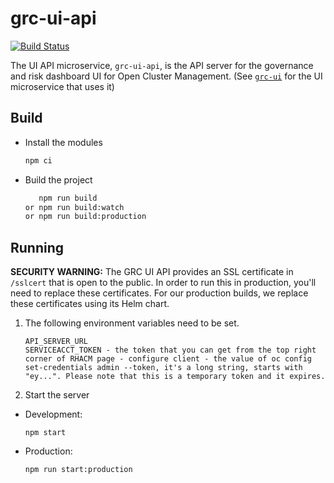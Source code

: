 [comment]: # ( Copyright Contributors to the Open Cluster Management project )

# grc-ui-api
[![Build Status](https://travis-ci.com/open-cluster-management/grc-ui-api.svg?token=2jHocNax82kqKsGV1uTE&branch=main)](https://travis-ci.com/open-cluster-management/grc-ui-api)

The UI API microservice, `grc-ui-api`, is the API server for the governance and risk dashboard UI for Open Cluster Management. (See [`grc-ui`](https://github.com/open-cluster-management/grc-ui) for the UI microservice that uses it)

## Build

- Install the modules

   ```bash
   npm ci
   ```
- Build the project

   ```bash
      npm run build
   or npm run build:watch
   or npm run build:production
   ```

## Running

**SECURITY WARNING:** The GRC UI API provides an SSL certificate in `/sslcert` that is open to the public. In order to run this in production, you'll need to replace these certificates. For our production builds, we replace these certificates using its Helm chart.

1. The following environment variables need to be set.
    ```
    API_SERVER_URL
    SERVICEACCT_TOKEN - the token that you can get from the top right corner of RHACM page - configure client - the value of oc config set-credentials admin --token, it's a long string, starts with "ey...". Please note that this is a temporary token and it expires.
    ```
2. Start the server
  - Development:
    ```
    npm start
    ```
  - Production:
    ```
    npm run start:production
    ```

<!---
Date: 07/22/2021
-->
